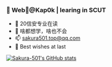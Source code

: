 ### 👋 Web🐶@Kap0k | learing in SCUT

- 🔭 20信安专业在读
- 🌱 啥都想学，啥也不会
- 📫 sakura501.top@qq.com
- 🌱 Best wishes at last

[![Sakura-501's GitHub stats](https://github-readme-stats.vercel.app/api?username=Sakura-501)](https://github.com/anuraghazra/github-readme-stats)


<!--
**Sakura-501/Sakura-501** is a ✨ _special_ ✨ repository because its `README.md` (this file) appears on your GitHub profile.

Here are some ideas to get you started:

- 🔭 I’m currently working on ...
- 🌱 I’m currently learning ...
- 👯 I’m looking to collaborate on ...
- 🤔 I’m looking for help with ...
- 💬 Ask me about ...
- 📫 How to reach me: ...
- 😄 Pronouns: ...
- ⚡ Fun fact: ...
-->
